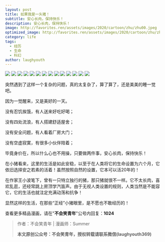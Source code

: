 ```yaml
---
layout: post
title: 如果我是一头猪！
subtitle: 安心长肉，保持快乐！
description: 安心长肉，保持快乐！
image: http://favorites.ren/assets/images/2020/cartoon/zhu/zhu00.jpeg
optimized_image: http://favorites.ren/assets/images/2020/cartoon/zhu/zhu00.jpeg
category: life
tags:
  - 经历
  - 生命
  - 科幻
author: laughyouth
---
```


![](http://favorites.ren/assets/images/2020/cartoon/zhu/zhu01.jpeg)
![](http://favorites.ren/assets/images/2020/cartoon/zhu/zhu02.jpeg)
![](http://favorites.ren/assets/images/2020/cartoon/zhu/zhu03.jpeg)
![](http://favorites.ren/assets/images/2020/cartoon/zhu/zhu04.jpeg)
![](http://favorites.ren/assets/images/2020/cartoon/zhu/zhu05.jpeg)
![](http://favorites.ren/assets/images/2020/cartoon/zhu/zhu06.jpeg)
![](http://favorites.ren/assets/images/2020/cartoon/zhu/zhu07.jpeg)
![](http://favorites.ren/assets/images/2020/cartoon/zhu/zhu08.jpeg)
![](http://favorites.ren/assets/images/2020/cartoon/zhu/zhu09.jpeg)
![](http://favorites.ren/assets/images/2020/cartoon/zhu/zhu10.jpeg)
![](http://favorites.ren/assets/images/2020/cartoon/zhu/zhu11.jpeg)
![](http://favorites.ren/assets/images/2020/cartoon/zhu/zhu12.jpeg)
![](http://favorites.ren/assets/images/2020/cartoon/zhu/zhu13.jpeg)
![](http://favorites.ren/assets/images/2020/cartoon/zhu/zhu14.jpeg)

突然遇到了这样一个复杂的问题，真的太复杂了，算了算了，还是美美的睡一觉吧。
 
因为一觉醒来，又是美好的一天。
 
没有忍饥挨饿，有人送来好吃好喝；
 
没有四处流浪，有人搭建舒适屋舍；
 
没有安全问题，有人看着厂房大门；
 
没有空虚寂寞，有很多小伙伴陪着；
 
毕竟身价在，所以什么心也不用操，只要做两件事，安心长肉，保持快乐！
 
在小猪看来，这里的生活是如此安稳，以至于在人类将它的生命设置为六个月，它依旧选择安之若素的活着！虽然按照自然的设置，它本可以活20年的！
 
在作家王小波笔下，曾有一只特立独行的猪，那只猪就很不一样。它不太长肉，喜欢乱逛，还经常跳上房顶学汽笛声。由于无视人类设置的规则，人类当然是不能容它，它的生活也就注定充满动荡和抗争！
 
显然这样的生活，在那些“正经”小猪眼里，是不愿也不敢经历的！

查看更多精品漫画，请在"**不会笑青年**"公号内回复：**1024**


>作者：不会笑青年 | 漫画师：Summer
>
>**本文原创公众号：不会笑青年，授权转载请联系微信(laughyouth369)**